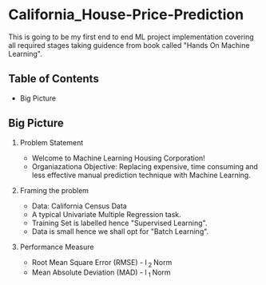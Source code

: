 # California_House-Price-Prediction
This is going to be my first end to end ML project implementation covering all required stages taking guidence from book called "Hands On Machine Learning".
## Table of Contents
- Big Picture


## Big Picture

1. Problem Statement
   - Welcome to Machine Learning Housing Corporation!
   -  Organiazationa Objective: Replacing expensive, time consuming and less effective manual prediction technique with Machine Learning.
  
2. Framing the problem
   - Data: California Census Data 
   - A typical Univariate Multiple Regression task.
   - Training Set is labelled hence "Supervised Learning".
   - Data is small hence we shall opt for "Batch Learning".

2. Performance Measure
   - Root Mean Square Error (RMSE) - l<sub> 2 </sub> Norm
   - Mean Absolute Deviation (MAD) - l<sub> 1 </sub> Norm


